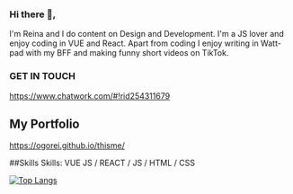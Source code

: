 
### Hi there 👋,
I'm Reina and I do content on Design and Development. I'm a JS lover and enjoy coding in VUE and React. Apart from coding I enjoy writing in Watt-pad with my BFF and making funny short videos on TikTok.

### GET IN TOUCH
https://www.chatwork.com/#!rid254311679

## My Portfolio
https://ogorei.github.io/thisme/

##Skills
Skills: VUE JS / REACT / JS / HTML / CSS

[![Top Langs](https://github-readme-stats.vercel.app/api/top-langs/?username=ogorei&layout=compact)](https://github.com/ogorei/github-readme-stats)
